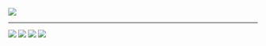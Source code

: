 

![](https://github-profile-summary-cards.vercel.app/api/cards/profile-details?username=ownax-vit&theme=solarized_dark)

***
![](https://github-profile-summary-cards.vercel.app/api/cards/most-commit-language?username=ownax-vit&theme=solarized_dark) ![](https://github-profile-summary-cards.vercel.app/api/cards/repos-per-language?username=ownax-vit&theme=solarized_dark)
![](https://github-profile-summary-cards.vercel.app/api/cards/stats?username=ownax-vit&theme=solarized_dark)
![](https://github-profile-summary-cards.vercel.app/api/cards/productive-time?username=ownax-vit&theme=solarized_dark)
